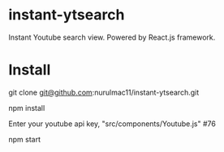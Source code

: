 # instant-ytsearch

Instant Youtube search view.
Powered by React.js framework.

# Install
git clone git@github.com:nurulmac11/instant-ytsearch.git

npm install

Enter your youtube api key, "src/components/Youtube.js" #76

npm start
